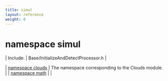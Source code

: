 ```yaml
---
title: simul
layout: reference
weight: 0
---
```

namespace simul
===

| Include: | Base/InitializeAndDetectProcessor.h |



| [namespace clouds](simul/clouds) | The namespace corresponding to the Clouds module.<br> |
| [namespace math](simul/math) |  |

